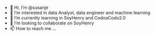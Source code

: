 - 👋 Hi, I’m @susanje
- 👀 I’m interested in data Analyst, data engineer and machine learning
- 🌱 I’m currently learning in SoyHenry and CodoaCodo2.0
- 💞️ I’m looking to collaborate on SoyHenry
- 📫 How to reach me ...

<!---
susanje/susanje is a ✨ special ✨ repository because its `README.md` (this file) appears on your GitHub profile.
You can click the Preview link to take a look at your changes.
--->
